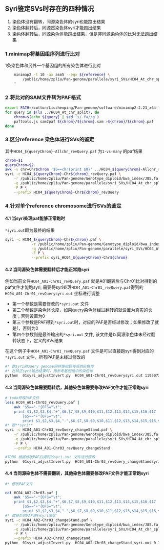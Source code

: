 <!--
 * @Descripttion: 
 * @version: 
 * @Author: zpliu
 * @Date: 2023-03-31 11:39:40
 * @LastEditors: zpliu
 * @LastEditTime: 2023-03-31 20:08:20
 * @@param: 
-->
## Syri鉴定SVs时存在的四种情况
1. 染色体没有翻转，同源染色体的syri也能跑出结果
2. 染色体翻转后，同源然染色体syri才能跑出结果
3. 染色体翻转后，同源染色体能跑出结果，但是非同源染色体的比对无法跑出结果


### 1.minimap将基因组序列进行比对
1条染色体和另外一个基因组的所有染色体进行比对

```bash
    minimap2 -t 10 -ax asm5 --eqx ${reference} \
        /public/home/zpliu/Pan-genome/parallele/syri_SVs/HC04_At_chr_split/${query} >${chrom}/${chrom}.sam
    "
```

### 2.将比对的SAM文件转为PAF格式
```bash
export PATH=/cotton/Liuzhenping/Pan-genome/software/minimap2-2.23_x64-linux:$PATH
for query in $(ls ../HC04_At_chr_split); do
    chrom=$(echo ${query} | sed 's/.fa//g')
    paftools.js sam2paf ${chrom}/${chrom}.sam >${chrom}/${chrom}.paf
done
```


### 3.区分reference 染色体进行SVs的鉴定
其中`HC04_${queryChrom}-Allchr_revQuery.paf` 为`1-vs-many` 的paf结果

```bash
chrom=$1
queryChrom=$2
awk -v chr=Chr$chrom '$6==chr{print $0}' ../HC04_${queryChrom}-Allchr_revQuery.paf >HC04_${queryChrom}-Chr${chrom}_revQuery.paf
syri -c HC04_${queryChrom}-Chr${chrom}_revQuery.paf \
    -r /public/home/zpliu/Pan-genome/Genotype_diploid/bwa_index/J85.fa \
    -q /public/home/zpliu/Pan-genome/parallele/syri_SVs/HC04_At_chr_split/HC04_${queryChrom}_rev.fa \
    -F P \
    --prefix HC04_${queryChrom}-Chr${chrom}_revQuery

```

### 4.针对单个reference chromosome进行SVs的鉴定

#### 4.1 当syri处理paf能够正常跑时

`*syri.out`即为最终的结果

```bash
syri -c HC04_${queryChrom}-Chr${chrom}.paf \
            -r /public/home/zpliu/Pan-genome/Genotype_diploid/bwa_index/J85.fa \
            -q /public/home/zpliu/Pan-genome/parallele/syri_SVs/HC04_At_chr_split/HC04_${queryChrom}.fa \
            -F P \
            --prefix syri_HC04_${queryChrom}-Chr${chrom}
```


#### 4.2 当同源染色体需要翻转后才能正常跑syri
例如当前文件`HC04_A01-Chr01_revQuery.paf` 就是A01翻转后与Chr01比对得到的paf文件才能跑syri; 需要将syri处理`HC04_A01-Chr01_revQuery.paf`得到的`HC04_A01-Chr01_revQuerysyri.out` 坐标进行调整

+ 第一个参数是需要修改的`*syri.out` 文件
+ 第二个参数是染色体长度，如果query染色体经过翻转的就设置为真实的长度；否则设置为0
+ 第三个参数是PAF得到`*syri.out`时，对应的PAF是否经过修改；如果修改了就是1，否则为0
+ 第四个参数则是最终输出的`*syri.out` 文件, 该文件是以同源染色体未经过翻转状态下，定义的SVs结果

在这个例子中`HC04_A01-Chr01_revQuery.paf` 文件是可以直接跑syri得到对应的`*syri.out` 文件，所有PAF是未经过修改的

```bash
#* 跑syri的query genome同样使用翻转后的染色体
#* 在矫正syri输出结果时，用参考基因组中的染色体
python  01syri_adjustInvert.py  HC04_A01-Chr01_revQuerysyri.out 119507322 0 HC04_A01-Chr01syri.out
```


#### 4.3 当同源染色体需要翻转后，其他染色体需要修改PAF文件才能正常跑syri

```bash
# todo修改PAF文件
less HC04_A01-Chr03_revQuery.paf |
    awk '$5=="-"{OFS="\t";
    print $1,$2,$3,$4,"+",$6,$7,$8,$9,$10,$11,$12,$13,$14,$15,$16,$17
        }$5=="+"{OFS="\t";
        print $1,$2,$3,$4,"-",$6,$7,$8,$9,$10,$11,$12,$13,$14,$15,$16,$17}' >HC04_A01-Chr03_revQuery_changeStand.paf
#* 跑**syri**
syri -c HC04_A01-Chr03_revQuery_changeStand.paf \
    -r /public/home/zpliu/Pan-genome/Genotype_diploid/bwa_index/J85.fa \
    -q /public/home/zpliu/Pan-genome/parallele/syri_SVs/HC04_At_chr_split/HC04_${queryChrom}_rev.fa \
    -F P \
    --prefix HC04_A01-Chr03_revQuery_changeStand

#TODO 根据修改PAF后得到的syri.out 文件进行修改
python  01syri_adjustInvert.py  HC04_A01-Chr03_revQuery_changeStandsyri.out 119507322 1 HC04_A01-Chr03syri.out
```


#### 4.4 当同源染色体不需要翻转，其他染色体需要修改PAF文件才能正常跑syri

```bash
#* 修改PAF文件

cat HC04_A02-Chr03.paf |
    awk '$5=="-"{OFS="\t";
    print $1,$2,$3,$4,"+",$6,$7,$8,$9,$10,$11,$12,$13,$14,$15,$16,$17
        }$5=="+"{OFS="\t";
        print $1,$2,$3,$4,"-",$6,$7,$8,$9,$10,$11,$12,$13,$14,$15,$16,$17}' > HC04_A02-Chr03_changeStand.paf
#* 改链后的PAF进行syri鉴定
syri -c HC04_A02-Chr03_changeStand.paf \
    -r /public/home/zpliu/Pan-genome/Genotype_diploid/bwa_index/J85.fa \
    -q /public/home/zpliu/Pan-genome/parallele/syri_SVs/HC04_At_chr_split/HC04_${queryChrom}.fa \
    -F P \
    --prefix HC04_A02-Chr03_changeStand_
python  01syri_adjustInvert.py  HC04_A02-Chr03_changeStand_syri.out 0 1 HC04_A02-Chr03syri.out
```
